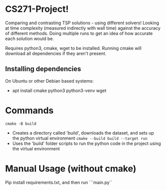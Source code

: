 # CS271-Project!
Comparing and contrasting TSP solutions - using different solvers!
Looking at time complexity (measured indirectly with wall time) against the accuracy of different methods.
Doing multiple runs to get an idea of how accurate each solution would be. 

Requires python3, cmake, wget to be installed. Running cmake will download all dependencies if they aren't present.

## Installing dependencies
On Ubuntu or other Debian based systems:
* apt install cmake python3 python3-venv wget

# Commands
```cmake -B build```
- Creates a directory called 'build', downloads the dataset, and sets up the python virtual environment
```cmake --build build --target run```
- Uses the 'build' folder scripts to run the python code in the project using the virtual environment

# Manual Usage (without cmake)
Pip install requirements.txt, and then run ```main.py``
